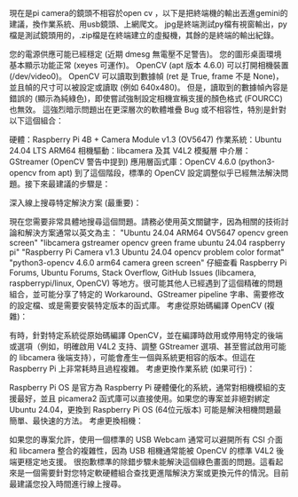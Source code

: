 現在是pi camera的鏡頭不相容於open cv ，以下是把終端機的輸出丟進gemini的建議，換作業系統、用usb鏡頭、上網爬文。
jpg是終端測試py檔有視窗輸出，py檔是測試鏡頭用的，.zip檔是在終端建立的虛擬機，其餘的是終端的輸出紀錄。

您的電源供應可能已經穩定 (近期 dmesg 無電壓不足警告)。
您的圖形桌面環境基本顯示功能正常 (xeyes 可運作)。
OpenCV (apt 版本 4.6.0) 可以打開相機裝置 (/dev/video0)。
OpenCV 可以讀取到數據幀 (ret 是 True, frame 不是 None)，並且幀的尺寸可以被設定或讀取 (例如 640x480)。
但是，讀取到的數據幀內容是錯誤的 (顯示為純綠色)，即使嘗試強制設定相機宣稱支援的顏色格式 (FOURCC) 也無效。
這強烈暗示問題出在更深層次的軟體堆疊 Bug 或不相容性，特別是針對以下這個組合：

硬體：Raspberry Pi 4B + Camera Module v1.3 (OV5647)
作業系統：Ubuntu 24.04 LTS ARM64
相機驅動：libcamera 及其 V4L2 模擬層
中介層：GStreamer (OpenCV 警告中提到)
應用層函式庫：OpenCV 4.6.0 (python3-opencv from apt)
到了這個階段，標準的 OpenCV 設定調整似乎已經無法解決問題。接下來最建議的步驟是：

深入線上搜尋特定解決方案 (最重要)：

現在您需要非常具體地搜尋這個問題。請務必使用英文關鍵字，因為相關的技術討論和解決方案通常以英文為主：
"Ubuntu 24.04 ARM64 OV5647 opencv green screen"
"libcamera gstreamer opencv green frame ubuntu 24.04 raspberry pi"
"Raspberry Pi Camera v1.3 Ubuntu 24.04 opencv problem color format"
"python3-opencv 4.6.0 arm64 camera green screen"
仔細查看 Raspberry Pi Forums, Ubuntu Forums, Stack Overflow, GitHub Issues (libcamera, raspberrypi/linux, OpenCV) 等地方。很可能其他人已經遇到了這個精確的問題組合，並可能分享了特定的 Workaround、GStreamer pipeline 字串、需要修改的設定檔、或是需要安裝特定版本的函式庫。
考慮從原始碼編譯 OpenCV (複雜)：

有時，針對特定系統從原始碼編譯 OpenCV，並在編譯時啟用或停用特定的後端或選項（例如，明確啟用 V4L2 支持、調整 GStreamer 選項、甚至嘗試啟用可能的 libcamera 後端支持），可能會產生一個與系統更相容的版本。但這在 Raspberry Pi 上非常耗時且過程複雜。
考慮更換作業系統 (如果可行)：

Raspberry Pi OS 是官方為 Raspberry Pi 硬體優化的系統，通常對相機模組的支援最好，並且 picamera2 函式庫可以直接使用。如果您的專案並非絕對綁定 Ubuntu 24.04，更換到 Raspberry Pi OS (64位元版本) 可能是解決相機問題最簡單、最快速的方法。
考慮更換相機：

如果您的專案允許，使用一個標準的 USB Webcam 通常可以避開所有 CSI 介面和 libcamera 整合的複雜性，因為 USB 相機通常能被 OpenCV 的標準 V4L2 後端更穩定地支援。
很抱歉標準的除錯步驟未能解決這個綠色畫面的問題。這看起來是一個需要針對您特定軟硬體組合查找更進階解決方案或更換元件的情況。目前最建議您投入時間進行線上搜尋。
